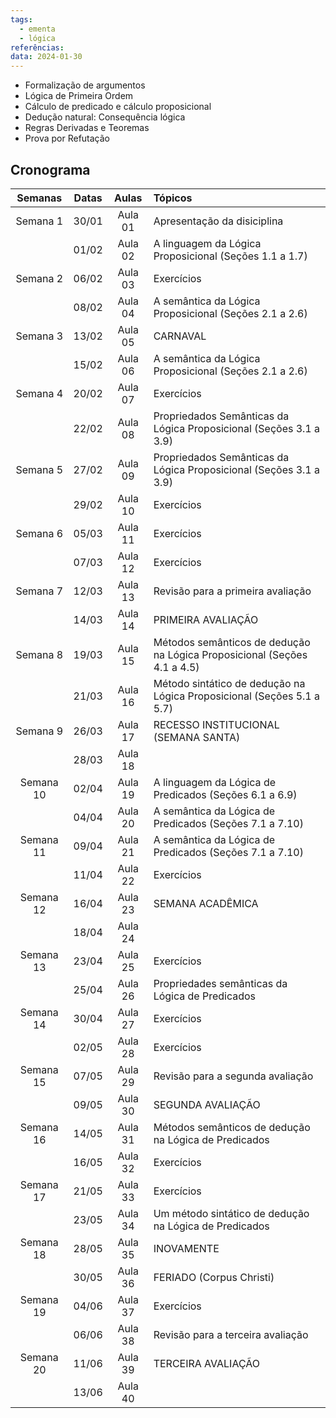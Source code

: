 ```yaml
---
tags:
  - ementa
  - lógica
referências: 
data: 2024-01-30
---
```

- Formalização de argumentos
- Lógica de Primeira Ordem
- Cálculo de predicado e cálculo proposicional
- Dedução natural: Consequência lógica
- Regras Derivadas e Teoremas
- Prova por Refutação
## Cronograma
| Semanas | Datas | Aulas | Tópicos |
| :--: | :--: | :--: | :--- |
| Semana 1 | 30/01 | Aula 01 | Apresentação da disiciplina |
|  | 01/02 | Aula 02 | A linguagem da Lógica Proposicional (Seções 1.1 a 1.7) |
| Semana 2 | 06/02 | Aula 03 | Exercícios |
|  | 08/02 | Aula 04 | A semântica da Lógica Proposicional (Seções 2.1 a 2.6) |
| Semana 3 | 13/02 | Aula 05 | CARNAVAL |
|  | 15/02 | Aula 06 | A semântica da Lógica Proposicional (Seções 2.1 a 2.6) |
| Semana 4 | 20/02 | Aula 07 | Exercícios |
|  | 22/02 | Aula 08 | Propriedados Semânticas da Lógica Proposicional (Seções 3.1 a 3.9) |
| Semana 5 | 27/02 | Aula 09 | Propriedados Semânticas da Lógica Proposicional (Seções 3.1 a 3.9) |
|  | 29/02 | Aula 10 | Exercícios |
| Semana 6 | 05/03 | Aula 11 | Exercícios |
|  | 07/03 | Aula 12 | Exercícios |
| Semana 7 | 12/03 | Aula 13 | Revisão para a primeira avaliação |
|  | 14/03 | Aula 14 | PRIMEIRA AVALIAÇÃO |
| Semana 8 | 19/03 | Aula 15 | Métodos semânticos de dedução na Lógica Proposicional (Seções 4.1 a 4.5) |
|  | 21/03 | Aula 16 | Método sintático de dedução na Lógica Proposicional (Seções 5.1 a 5.7) |
| Semana 9 | 26/03 | Aula 17 | RECESSO INSTITUCIONAL (SEMANA SANTA) |
|  | 28/03 | Aula 18 |  |
| Semana 10 | 02/04 | Aula 19 | A linguagem da Lógica de Predicados (Seções 6.1 a 6.9) |
|  | 04/04 | Aula 20 | A semântica da Lógica de Predicados (Seções 7.1 a 7.10) |
| Semana 11 | 09/04 | Aula 21 | A semântica da Lógica de Predicados (Seções 7.1 a 7.10) |
|  | 11/04 | Aula 22 | Exercícios |
| Semana 12 | 16/04 | Aula 23 | SEMANA ACADÊMICA |
|  | 18/04 | Aula 24 |  |
| Semana 13 | 23/04 | Aula 25 | Exercícios |
|  | 25/04 | Aula 26 | Propriedades semânticas da Lógica de Predicados |
| Semana 14 | 30/04 | Aula 27 | Exercícios |
|  | 02/05 | Aula 28 | Exercícios |
| Semana 15 | 07/05 | Aula 29 | Revisão para a segunda avaliação |
|  | 09/05 | Aula 30 | SEGUNDA AVALIAÇÃO |
| Semana 16 | 14/05 | Aula 31 | Métodos semânticos de dedução na Lógica de Predicados |
|  | 16/05 | Aula 32 | Exercícios |
| Semana 17 | 21/05 | Aula 33 | Exercícios |
|  | 23/05 | Aula 34 | Um método sintático de dedução na Lógica de Predicados |
| Semana 18 | 28/05 | Aula 35 | INOVAMENTE |
|  | 30/05 | Aula 36 | FERIADO (Corpus Christi) |
| Semana 19 | 04/06 | Aula 37 | Exercícios |
|  | 06/06 | Aula 38 | Revisão para a terceira avaliação |
| Semana 20 | 11/06 | Aula 39 | TERCEIRA AVALIAÇÃO |
|  | 13/06 | Aula 40 |  |
